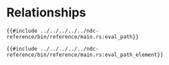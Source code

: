 # Relationships

```rust,no_run,noplayground
{{#include ../../../../../ndc-reference/bin/reference/main.rs:eval_path}}
```

```rust,no_run,noplayground
{{#include ../../../../../ndc-reference/bin/reference/main.rs:eval_path_element}}
```